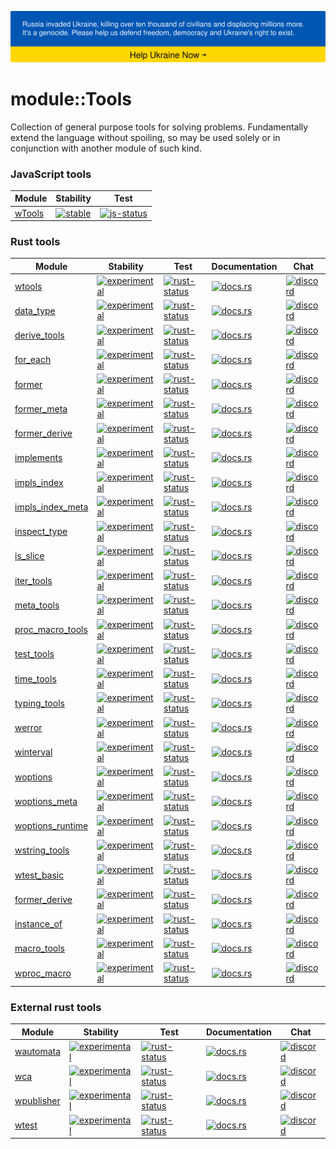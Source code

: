[![Stand With Ukraine](https://raw.githubusercontent.com/vshymanskyy/StandWithUkraine/main/banner2-direct.svg)](https://stand-with-ukraine.pp.ua)

# module::Tools

Collection of general purpose tools for solving problems. Fundamentally extend the language without spoiling, so may be used solely or in conjunction with another module of such kind.

### JavaScript tools

| Module | Stability | Test |
|--------|------|-----------|
| [wTools](./module/js/wTools) | [![stable](https://img.shields.io/badge/stability-stable-brightgreen.svg)](https://github.com/emersion/stability-badges#stable) | [![js-status](https://github.com/Wandalen/wTools/actions/workflows/StandardPublish.yml/badge.svg)](https://github.com/Wandalen/wTools/actions/workflows/StandardPublish.yml) |

### Rust tools

| Module | Stability | Test | Documentation | Chat |
|--------|-----------|------|---------------|------|
| [wtools](./module/rust/wtools) | [![experimental](https://img.shields.io/badge/stability-experimental-orange.svg)](https://github.com/emersion/stability-badges#experimental) | [![rust-status](https://github.com/Wandalen/wTools/actions/workflows/wToolsPush.yml/badge.svg)](https://github.com/Wandalen/wTools/actions/workflows/wToolsPush.yml) | [![docs.rs](https://img.shields.io/docsrs/wtools?color=e3e8f0&logo=docs.rs)](https://docs.rs/wtools) | [![discord](https://img.shields.io/discord/872391416519737405?color=e3e8f0&logo=discord&logoColor=e3e8f0)](https://discord.gg/JwTG6d2b) |
| [data_type](./module/rust/data_type) | [![experimental](https://img.shields.io/badge/stability-experimental-orange.svg)](https://github.com/emersion/stability-badges#experimental) | [![rust-status](https://github.com/Wandalen/wTools/actions/workflows/ToolsRustPush.yml/badge.svg)](https://github.com/Wandalen/wTools/actions/workflows/ToolsRustPush.yml) | [![docs.rs](https://img.shields.io/docsrs/data_type?color=e3e8f0&logo=docs.rs)](https://docs.rs/data_type) | [![discord](https://img.shields.io/discord/872391416519737405?color=e3e8f0&logo=discord&logoColor=e3e8f0)](https://discord.gg/JwTG6d2b) |
| [derive_tools](./module/rust/derive_tools) | [![experimental](https://img.shields.io/badge/stability-experimental-orange.svg)](https://github.com/emersion/stability-badges#experimental) | [![rust-status](https://github.com/Wandalen/wTools/actions/workflows/ToolsRustPush.yml/badge.svg)](https://github.com/Wandalen/wTools/actions/workflows/ToolsRustPush.yml) | [![docs.rs](https://img.shields.io/docsrs/derive_tools?color=e3e8f0&logo=docs.rs)](https://docs.rs/derive_tools) | [![discord](https://img.shields.io/discord/872391416519737405?color=e3e8f0&logo=discord&logoColor=e3e8f0)](https://discord.gg/JwTG6d2b) |
| [for_each](./module/rust/for_each) | [![experimental](https://img.shields.io/badge/stability-experimental-orange.svg)](https://github.com/emersion/stability-badges#experimental) | [![rust-status](https://github.com/Wandalen/wTools/actions/workflows/ToolsRustPush.yml/badge.svg)](https://github.com/Wandalen/wTools/actions/workflows/ToolsRustPush.yml) | [![docs.rs](https://img.shields.io/docsrs/for_each?color=e3e8f0&logo=docs.rs)](https://docs.rs/for_each) | [![discord](https://img.shields.io/discord/872391416519737405?color=e3e8f0&logo=discord&logoColor=e3e8f0)](https://discord.gg/JwTG6d2b) |
| [former](./module/rust/former) | [![experimental](https://img.shields.io/badge/stability-experimental-orange.svg)](https://github.com/emersion/stability-badges#experimental) | [![rust-status](https://github.com/Wandalen/wTools/actions/workflows/ToolsRustPush.yml/badge.svg)](https://github.com/Wandalen/wTools/actions/workflows/ToolsRustPush.yml) | [![docs.rs](https://img.shields.io/docsrs/former?color=e3e8f0&logo=docs.rs)](https://docs.rs/former) | [![discord](https://img.shields.io/discord/872391416519737405?color=e3e8f0&logo=discord&logoColor=e3e8f0)](https://discord.gg/JwTG6d2b) |
| [former_meta](./module/rust/former_meta) | [![experimental](https://img.shields.io/badge/stability-experimental-orange.svg)](https://github.com/emersion/stability-badges#experimental) | [![rust-status](https://github.com/Wandalen/wTools/actions/workflows/ToolsRustPush.yml/badge.svg)](https://github.com/Wandalen/wTools/actions/workflows/ToolsRustPush.yml) | [![docs.rs](https://img.shields.io/docsrs/former_meta?color=e3e8f0&logo=docs.rs)](https://docs.rs/former_meta) | [![discord](https://img.shields.io/discord/872391416519737405?color=e3e8f0&logo=discord&logoColor=e3e8f0)](https://discord.gg/JwTG6d2b) |
| [former_derive](./module/rust/former_derive) | [![experimental](https://img.shields.io/badge/stability-experimental-orange.svg)](https://github.com/emersion/stability-badges#experimental) | [![rust-status](https://github.com/Wandalen/wTools/actions/workflows/ToolsRustPush.yml/badge.svg)](https://github.com/Wandalen/wTools/actions/workflows/ToolsRustPush.yml) | [![docs.rs](https://img.shields.io/docsrs/former_derive?color=e3e8f0&logo=docs.rs)](https://docs.rs/former_derive) | [![discord](https://img.shields.io/discord/872391416519737405?color=e3e8f0&logo=discord&logoColor=e3e8f0)](https://discord.gg/JwTG6d2b) |
| [implements](./module/rust/implements) | [![experimental](https://img.shields.io/badge/stability-experimental-orange.svg)](https://github.com/emersion/stability-badges#experimental) | [![rust-status](https://github.com/Wandalen/wTools/actions/workflows/ToolsRustPush.yml/badge.svg)](https://github.com/Wandalen/wTools/actions/workflows/ToolsRustPush.yml) | [![docs.rs](https://img.shields.io/docsrs/implements?color=e3e8f0&logo=docs.rs)](https://docs.rs/implements) | [![discord](https://img.shields.io/discord/872391416519737405?color=e3e8f0&logo=discord&logoColor=e3e8f0)](https://discord.gg/JwTG6d2b) |
| [impls_index](./module/rust/impls_index) | [![experimental](https://img.shields.io/badge/stability-experimental-orange.svg)](https://github.com/emersion/stability-badges#experimental) | [![rust-status](https://github.com/Wandalen/wTools/actions/workflows/ToolsRustPush.yml/badge.svg)](https://github.com/Wandalen/wTools/actions/workflows/ToolsRustPush.yml) | [![docs.rs](https://img.shields.io/docsrs/impls_index?color=e3e8f0&logo=docs.rs)](https://docs.rs/impls_index) | [![discord](https://img.shields.io/discord/872391416519737405?color=e3e8f0&logo=discord&logoColor=e3e8f0)](https://discord.gg/JwTG6d2b) |
| [impls_index_meta](./module/rust/impls_index_meta) | [![experimental](https://img.shields.io/badge/stability-experimental-orange.svg)](https://github.com/emersion/stability-badges#experimental) | [![rust-status](https://github.com/Wandalen/wTools/actions/workflows/ToolsRustPush.yml/badge.svg)](https://github.com/Wandalen/wTools/actions/workflows/ToolsRustPush.yml) | [![docs.rs](https://img.shields.io/docsrs/impls_index_meta?color=e3e8f0&logo=docs.rs)](https://docs.rs/impls_index_meta) | [![discord](https://img.shields.io/discord/872391416519737405?color=e3e8f0&logo=discord&logoColor=e3e8f0)](https://discord.gg/JwTG6d2b) |
| [inspect_type](./module/rust/inspect_type) | [![experimental](https://img.shields.io/badge/stability-experimental-orange.svg)](https://github.com/emersion/stability-badges#experimental) | [![rust-status](https://github.com/Wandalen/wTools/actions/workflows/ToolsRustPush.yml/badge.svg)](https://github.com/Wandalen/wTools/actions/workflows/ToolsRustPush.yml) | [![docs.rs](https://img.shields.io/docsrs/inspect_type?color=e3e8f0&logo=docs.rs)](https://docs.rs/inspect_type) | [![discord](https://img.shields.io/discord/872391416519737405?color=e3e8f0&logo=discord&logoColor=e3e8f0)](https://discord.gg/JwTG6d2b) |
| [is_slice](./module/rust/is_slice) | [![experimental](https://img.shields.io/badge/stability-experimental-orange.svg)](https://github.com/emersion/stability-badges#experimental) | [![rust-status](https://github.com/Wandalen/wTools/actions/workflows/ToolsRustPush.yml/badge.svg)](https://github.com/Wandalen/wTools/actions/workflows/ToolsRustPush.yml) | [![docs.rs](https://img.shields.io/docsrs/is_slice?color=e3e8f0&logo=docs.rs)](https://docs.rs/is_slice) | [![discord](https://img.shields.io/discord/872391416519737405?color=e3e8f0&logo=discord&logoColor=e3e8f0)](https://discord.gg/JwTG6d2b) |
| [iter_tools](./module/rust/iter_tools) | [![experimental](https://img.shields.io/badge/stability-experimental-orange.svg)](https://github.com/emersion/stability-badges#experimental) | [![rust-status](https://github.com/Wandalen/wTools/actions/workflows/ToolsRustPush.yml/badge.svg)](https://github.com/Wandalen/wTools/actions/workflows/ToolsRustPush.yml) | [![docs.rs](https://img.shields.io/docsrs/iter_tools?color=e3e8f0&logo=docs.rs)](https://docs.rs/iter_tools) | [![discord](https://img.shields.io/discord/872391416519737405?color=e3e8f0&logo=discord&logoColor=e3e8f0)](https://discord.gg/JwTG6d2b) |
| [meta_tools](./module/rust/meta_tools) | [![experimental](https://img.shields.io/badge/stability-experimental-orange.svg)](https://github.com/emersion/stability-badges#experimental) | [![rust-status](https://github.com/Wandalen/wTools/actions/workflows/ToolsRustPush.yml/badge.svg)](https://github.com/Wandalen/wTools/actions/workflows/ToolsRustPush.yml) | [![docs.rs](https://img.shields.io/docsrs/meta_tools?color=e3e8f0&logo=docs.rs)](https://docs.rs/meta_tools) | [![discord](https://img.shields.io/discord/872391416519737405?color=e3e8f0&logo=discord&logoColor=e3e8f0)](https://discord.gg/JwTG6d2b) |
| [proc_macro_tools](./module/rust/proc_macro_tools) | [![experimental](https://img.shields.io/badge/stability-experimental-orange.svg)](https://github.com/emersion/stability-badges#experimental) | [![rust-status](https://github.com/Wandalen/wTools/actions/workflows/ToolsRustPush.yml/badge.svg)](https://github.com/Wandalen/wTools/actions/workflows/ToolsRustPush.yml) | [![docs.rs](https://img.shields.io/docsrs/proc_macro_tools?color=e3e8f0&logo=docs.rs)](https://docs.rs/proc_macro_tools) | [![discord](https://img.shields.io/discord/872391416519737405?color=e3e8f0&logo=discord&logoColor=e3e8f0)](https://discord.gg/JwTG6d2b) |
| [test_tools](./module/rust/test_tools) | [![experimental](https://img.shields.io/badge/stability-experimental-orange.svg)](https://github.com/emersion/stability-badges#experimental) | [![rust-status](https://github.com/Wandalen/wTools/actions/workflows/ToolsRustPush.yml/badge.svg)](https://github.com/Wandalen/wTools/actions/workflows/ToolsRustPush.yml) | [![docs.rs](https://img.shields.io/docsrs/test_tools?color=e3e8f0&logo=docs.rs)](https://docs.rs/test_tools) | [![discord](https://img.shields.io/discord/872391416519737405?color=e3e8f0&logo=discord&logoColor=e3e8f0)](https://discord.gg/JwTG6d2b) |
| [time_tools](./module/rust/time_tools) | [![experimental](https://img.shields.io/badge/stability-experimental-orange.svg)](https://github.com/emersion/stability-badges#experimental) | [![rust-status](https://github.com/Wandalen/wTools/actions/workflows/ToolsRustPush.yml/badge.svg)](https://github.com/Wandalen/wTools/actions/workflows/ToolsRustPush.yml) | [![docs.rs](https://img.shields.io/docsrs/time_tools?color=e3e8f0&logo=docs.rs)](https://docs.rs/time_tools) | [![discord](https://img.shields.io/discord/872391416519737405?color=e3e8f0&logo=discord&logoColor=e3e8f0)](https://discord.gg/JwTG6d2b) |
| [typing_tools](./module/rust/typing_tools) | [![experimental](https://img.shields.io/badge/stability-experimental-orange.svg)](https://github.com/emersion/stability-badges#experimental) | [![rust-status](https://github.com/Wandalen/wTools/actions/workflows/ToolsRustPush.yml/badge.svg)](https://github.com/Wandalen/wTools/actions/workflows/ToolsRustPush.yml) | [![docs.rs](https://img.shields.io/docsrs/typing_tools?color=e3e8f0&logo=docs.rs)](https://docs.rs/typing_tools) | [![discord](https://img.shields.io/discord/872391416519737405?color=e3e8f0&logo=discord&logoColor=e3e8f0)](https://discord.gg/JwTG6d2b) |
| [werror](./module/rust/werror) | [![experimental](https://img.shields.io/badge/stability-experimental-orange.svg)](https://github.com/emersion/stability-badges#experimental) | [![rust-status](https://github.com/Wandalen/wTools/actions/workflows/ToolsRustPush.yml/badge.svg)](https://github.com/Wandalen/wTools/actions/workflows/ToolsRustPush.yml) | [![docs.rs](https://img.shields.io/docsrs/werror?color=e3e8f0&logo=docs.rs)](https://docs.rs/werror) | [![discord](https://img.shields.io/discord/872391416519737405?color=e3e8f0&logo=discord&logoColor=e3e8f0)](https://discord.gg/JwTG6d2b) |
| [winterval](./module/rust/winterval) | [![experimental](https://img.shields.io/badge/stability-experimental-orange.svg)](https://github.com/emersion/stability-badges#experimental) | [![rust-status](https://github.com/Wandalen/wTools/actions/workflows/ToolsRustPush.yml/badge.svg)](https://github.com/Wandalen/wTools/actions/workflows/ToolsRustPush.yml) | [![docs.rs](https://img.shields.io/docsrs/winterval?color=e3e8f0&logo=docs.rs)](https://docs.rs/winterval) | [![discord](https://img.shields.io/discord/872391416519737405?color=e3e8f0&logo=discord&logoColor=e3e8f0)](https://discord.gg/JwTG6d2b) |
| [woptions](./module/rust/woptions) | [![experimental](https://img.shields.io/badge/stability-experimental-orange.svg)](https://github.com/emersion/stability-badges#experimental) | [![rust-status](https://github.com/Wandalen/wTools/actions/workflows/ToolsRustPush.yml/badge.svg)](https://github.com/Wandalen/wTools/actions/workflows/ToolsRustPush.yml) | [![docs.rs](https://img.shields.io/docsrs/woptions?color=e3e8f0&logo=docs.rs)](https://docs.rs/woptions) | [![discord](https://img.shields.io/discord/872391416519737405?color=e3e8f0&logo=discord&logoColor=e3e8f0)](https://discord.gg/JwTG6d2b) |
| [woptions_meta](./module/rust/woptions_meta) | [![experimental](https://img.shields.io/badge/stability-experimental-orange.svg)](https://github.com/emersion/stability-badges#experimental) | [![rust-status](https://github.com/Wandalen/wTools/actions/workflows/ToolsRustPush.yml/badge.svg)](https://github.com/Wandalen/wTools/actions/workflows/ToolsRustPush.yml) | [![docs.rs](https://img.shields.io/docsrs/woptions_meta?color=e3e8f0&logo=docs.rs)](https://docs.rs/woptions_meta) | [![discord](https://img.shields.io/discord/872391416519737405?color=e3e8f0&logo=discord&logoColor=e3e8f0)](https://discord.gg/JwTG6d2b) |
| [woptions_runtime](./module/rust/woptions_runtime) | [![experimental](https://img.shields.io/badge/stability-experimental-orange.svg)](https://github.com/emersion/stability-badges#experimental) | [![rust-status](https://github.com/Wandalen/wTools/actions/workflows/ToolsRustPush.yml/badge.svg)](https://github.com/Wandalen/wTools/actions/workflows/ToolsRustPush.yml) | [![docs.rs](https://img.shields.io/docsrs/woptions_runtime?color=e3e8f0&logo=docs.rs)](https://docs.rs/woptions_runtime) | [![discord](https://img.shields.io/discord/872391416519737405?color=e3e8f0&logo=discord&logoColor=e3e8f0)](https://discord.gg/JwTG6d2b) |
| [wstring_tools](./module/rust/wstring_tools) | [![experimental](https://img.shields.io/badge/stability-experimental-orange.svg)](https://github.com/emersion/stability-badges#experimental) | [![rust-status](https://github.com/Wandalen/wTools/actions/workflows/ToolsRustPush.yml/badge.svg)](https://github.com/Wandalen/wTools/actions/workflows/ToolsRustPush.yml) | [![docs.rs](https://img.shields.io/docsrs/wstring_tools?color=e3e8f0&logo=docs.rs)](https://docs.rs/wstring_tools) | [![discord](https://img.shields.io/discord/872391416519737405?color=e3e8f0&logo=discord&logoColor=e3e8f0)](https://discord.gg/JwTG6d2b) |
| [wtest_basic](./module/rust/wtest_basic) | [![experimental](https://img.shields.io/badge/stability-experimental-orange.svg)](https://github.com/emersion/stability-badges#experimental) | [![rust-status](https://github.com/Wandalen/wTools/actions/workflows/ToolsRustPush.yml/badge.svg)](https://github.com/Wandalen/wTools/actions/workflows/ToolsRustPush.yml) | [![docs.rs](https://img.shields.io/docsrs/wtest_basic?color=e3e8f0&logo=docs.rs)](https://docs.rs/wtest_basic) | [![discord](https://img.shields.io/discord/872391416519737405?color=e3e8f0&logo=discord&logoColor=e3e8f0)](https://discord.gg/JwTG6d2b) |
| [former_derive](./module/rust_alias/former_derive) | [![experimental](https://img.shields.io/badge/stability-experimental-orange.svg)](https://github.com/emersion/stability-badges#experimental) | [![rust-status](https://github.com/Wandalen/wTools/actions/workflows/ToolsRustPush.yml/badge.svg)](https://github.com/Wandalen/wTools/actions/workflows/ToolsRustPush.yml) | [![docs.rs](https://img.shields.io/docsrs/former_derive?color=e3e8f0&logo=docs.rs)](https://docs.rs/former_derive) | [![discord](https://img.shields.io/discord/872391416519737405?color=e3e8f0&logo=discord&logoColor=e3e8f0)](https://discord.gg/JwTG6d2b) |
| [instance_of](./module/rust_alias/instance_of) | [![experimental](https://img.shields.io/badge/stability-experimental-orange.svg)](https://github.com/emersion/stability-badges#experimental) | [![rust-status](https://github.com/Wandalen/wTools/actions/workflows/ToolsRustPush.yml/badge.svg)](https://github.com/Wandalen/wTools/actions/workflows/ToolsRustPush.yml) | [![docs.rs](https://img.shields.io/docsrs/instance_of?color=e3e8f0&logo=docs.rs)](https://docs.rs/instance_of) | [![discord](https://img.shields.io/discord/872391416519737405?color=e3e8f0&logo=discord&logoColor=e3e8f0)](https://discord.gg/JwTG6d2b) |
| [macro_tools](./module/rust_alias/macro_tools) | [![experimental](https://img.shields.io/badge/stability-experimental-orange.svg)](https://github.com/emersion/stability-badges#experimental) | [![rust-status](https://github.com/Wandalen/wTools/actions/workflows/ToolsRustPush.yml/badge.svg)](https://github.com/Wandalen/wTools/actions/workflows/ToolsRustPush.yml) | [![docs.rs](https://img.shields.io/docsrs/macro_tools?color=e3e8f0&logo=docs.rs)](https://docs.rs/macro_tools) | [![discord](https://img.shields.io/discord/872391416519737405?color=e3e8f0&logo=discord&logoColor=e3e8f0)](https://discord.gg/JwTG6d2b) |
| [wproc_macro](./module/rust_alias/wproc_macro) | [![experimental](https://img.shields.io/badge/stability-experimental-orange.svg)](https://github.com/emersion/stability-badges#experimental) | [![rust-status](https://github.com/Wandalen/wTools/actions/workflows/ToolsRustPush.yml/badge.svg)](https://github.com/Wandalen/wTools/actions/workflows/ToolsRustPush.yml) | [![docs.rs](https://img.shields.io/docsrs/wproc_macro?color=e3e8f0&logo=docs.rs)](https://docs.rs/wproc_macro) | [![discord](https://img.shields.io/discord/872391416519737405?color=e3e8f0&logo=discord&logoColor=e3e8f0)](https://discord.gg/JwTG6d2b) |

### External rust tools

| Module | Stability | Test | Documentation | Chat |
|--------|-----------|------|---------------|------|
| [wautomata](./module/rust_move/wautomata) | [![experimental](https://img.shields.io/badge/stability-experimental-orange.svg)](https://github.com/emersion/stability-badges#experimental) | [![rust-status](https://github.com/Wandalen/wTools/actions/workflows/ToolsRustPush.yml/badge.svg)](https://github.com/Wandalen/wTools/actions/workflows/ToolsRustPush.yml) | [![docs.rs](https://img.shields.io/docsrs/wautomata?color=e3e8f0&logo=docs.rs)](https://docs.rs/wautomata) | [![discord](https://img.shields.io/discord/872391416519737405?color=e3e8f0&logo=discord&logoColor=e3e8f0)](https://discord.gg/JwTG6d2b) |
| [wca](./module/rust_move/wca) | [![experimental](https://img.shields.io/badge/stability-experimental-orange.svg)](https://github.com/emersion/stability-badges#experimental) | [![rust-status](https://github.com/Wandalen/wTools/actions/workflows/ToolsRustPush.yml/badge.svg)](https://github.com/Wandalen/wTools/actions/workflows/ToolsRustPush.yml) | [![docs.rs](https://img.shields.io/docsrs/wca?color=e3e8f0&logo=docs.rs)](https://docs.rs/wca) | [![discord](https://img.shields.io/discord/872391416519737405?color=e3e8f0&logo=discord&logoColor=e3e8f0)](https://discord.gg/JwTG6d2b) |
| [wpublisher](./module/rust_move/wpublisher) | [![experimental](https://img.shields.io/badge/stability-experimental-orange.svg)](https://github.com/emersion/stability-badges#experimental) | [![rust-status](https://github.com/Wandalen/wTools/actions/workflows/ToolsRustPush.yml/badge.svg)](https://github.com/Wandalen/wTools/actions/workflows/ToolsRustPush.yml) | [![docs.rs](https://img.shields.io/docsrs/wpublisher?color=e3e8f0&logo=docs.rs)](https://docs.rs/wpublisher) | [![discord](https://img.shields.io/discord/872391416519737405?color=e3e8f0&logo=discord&logoColor=e3e8f0)](https://discord.gg/JwTG6d2b) |
| [wtest](./module/rust_move/wtest) | [![experimental](https://img.shields.io/badge/stability-experimental-orange.svg)](https://github.com/emersion/stability-badges#experimental) | [![rust-status](https://github.com/Wandalen/wTools/actions/workflows/ToolsRustPush.yml/badge.svg)](https://github.com/Wandalen/wTools/actions/workflows/ToolsRustPush.yml) | [![docs.rs](https://img.shields.io/docsrs/wtest?color=e3e8f0&logo=docs.rs)](https://docs.rs/wtest) | [![discord](https://img.shields.io/discord/872391416519737405?color=e3e8f0&logo=discord&logoColor=e3e8f0)](https://discord.gg/JwTG6d2b) |

